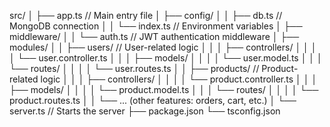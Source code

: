 src/
│ ├── app.ts // Main entry file
│ ├── config/
│ │ ├── db.ts // MongoDB connection
│ │ └── index.ts // Environment variables
│ ├── middleware/
│ │ └── auth.ts // JWT authentication middleware
│ ├── modules/
│ │ ├── users/ // User-related logic
│ │ │ ├── controllers/
│ │ │ │ └── user.controller.ts
│ │ │ ├── models/
│ │ │ │ └── user.model.ts
│ │ │ └── routes/
│ │ │ │ └── user.routes.ts
│ │ ├── products/ // Product-related logic
│ │ │ ├── controllers/
│ │ │ │ └── product.controller.ts
│ │ │ ├── models/
│ │ │ │ └── product.model.ts
│ │ │ └── routes/
│ │ │ │ └── product.routes.ts
│ │ └── ... (other features: orders, cart, etc.)
│ └── server.ts // Starts the server
├── package.json
└── tsconfig.json
